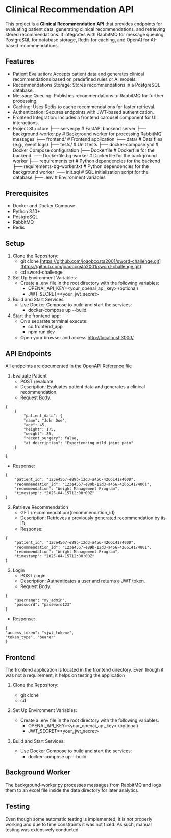 # Clinical Recommendation API
This project is a **Clinical Recommendation API** that provides endpoints for evaluating patient data, generating clinical recommendations, and retrieving stored recommendations. It integrates with RabbitMQ for message queuing, PostgreSQL for database storage, Redis for caching, and OpenAI for AI-based recommendations.

## Features
- Patient Evaluation: Accepts patient data and generates clinical recommendations based on predefined rules or AI models.
- Recommendations Storage: Stores recommendations in a PostgreSQL database.
- Message Queuing: Publishes recommendations to RabbitMQ for further processing.
- Caching: Uses Redis to cache recommendations for faster retrieval.
- Authentication: Secures endpoints with JWT-based authentication.
- Frontend Integration: Includes a frontend carousel component for UI interactions.
- Project Structure
├── server.py # FastAPI backend server
├── background-worker.py # Background worker for processing RabbitMQ messages
├── frontend/ # Frontend application
├── data/ # Data files (e.g., event logs)
├── tests/ # Unit tests
├── docker-compose.yml # Docker Compose configuration
├── Dockerfile # Dockerfile for the backend
├── Dockerfile.bg-worker # Dockerfile for the background worker
├── requirements.txt # Python dependencies for the backend
├── requirements-bg-worker.txt # Python dependencies for the background worker
├── init.sql # SQL initialization script for the database
├── .env # Environment variables

## Prerequisites
- Docker and Docker Compose
- Python 3.10+
- PostgreSQL
- RabbitMQ
- Redis

## Setup
1. Clone the Repository:
    - git clone [https://github.com/joaobcosta2001/sword-challenge.git](https://github.com/joaobcosta2001/sword-challenge.git)
    - cd sword-challenge
2. Set Up Environment Variables:
    - Create a .env file in the root directory with the following variables:
        - OPENAI_API_KEY=<your_openai_api_key> (optional)
        - JWT_SECRET=<your_jwt_secret>
3. Build and Start Services:
    - Use Docker Compose to build and start the services:
        - docker-compose up --build
4. Start the frontend app:
    - On a separate terminal execute:
        - cd frontend_app
        - npm run dev
    - Open your browser and access [http://localhost:3000/](http://localhost:3000/)

## API Endpoints

All endpoints are documented in the [OpenAPI Reference file](openapi.json)

1. Evaluate Patient
    - POST /evaluate
    - Description: Evaluates patient data and generates a clinical recommendation.
    - Request Body:
```
{
    {
        "patient_data": {
        "name": "John Doe",
        "age": 45,
        "height": 175,
        "weight": 85,
        "recent_surgery": false,
        "ai_description": "Experiencing mild joint pain"
    }

}
```

   - Response:
```
{
    "patient_id": "123e4567-e89b-12d3-a456-426614174000",
    "recommendation_id": "123e4567-e89b-12d3-a456-426614174001",
    "recommendation": "Weight Management Program",
    "timestamp": "2025-04-15T12:00:00Z"
}
```
2. Retrieve Recommendation
    - GET /recommendation/{recommendation_id}
    - Description: Retrieves a previously generated recommendation by its ID.
    - Response:
```
{
    "patient_id": "123e4567-e89b-12d3-a456-426614174000",
    "recommendation_id": "123e4567-e89b-12d3-a456-426614174001",
    "recommendation": "Weight Management Program",
    "timestamp": "2025-04-15T12:00:00Z"
}
```
3. Login
    - POST /login
    - Description: Authenticates a user and returns a JWT token.
    - Request Body:
```
{
    "username": "my_admin",
    "password": "password123"
}
```

   - Response:
```
{
"access_token": "<jwt_token>",
"token_type": "bearer"
}
```
## Frontend
The frontend application is located in the frontend directory. Even though it was not a requirement, it helps on testing the application

1. Clone the Repository:
    - git clone <repository-url>
    - cd <repository-folder>
2. Set Up Environment Variables:
    - Create a .env file in the root directory with the following variables:
        - OPENAI_API_KEY=<your_openai_api_key> (optional)
        - JWT_SECRET=<your_jwt_secret>

3. Build and Start Services:
    - Use Docker Compose to build and start the services:
        - docker-compose up --build

## Background Worker
The background-worker.py processes messages from RabbitMQ and logs them to an excel file inside the data directory for later analytics

## Testing
Even though some automatic testing is implemented, it is not properly working and due to time constraints it was not fixed. As such, manual testing was extensively conducted
